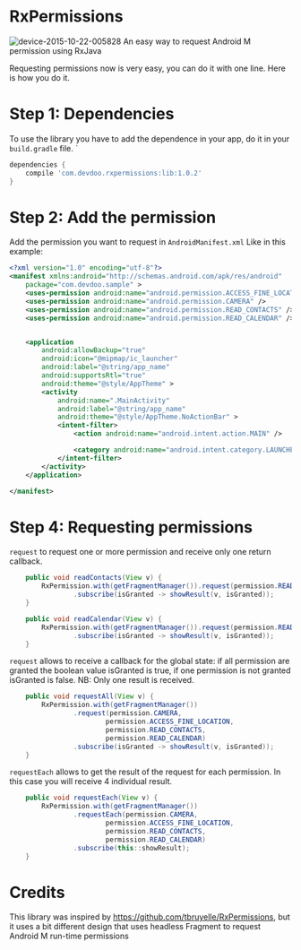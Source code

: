 # RxPermissions
![device-2015-10-22-005828](https://cloud.githubusercontent.com/assets/1311551/10652589/30502624-7858-11e5-8139-771378cea7e3.png)
An easy way to request Android M permission using RxJava

Requesting permissions now is very easy, you can do it with one line.
Here is how you do it.

# Step 1: Dependencies
To use the library you have to add the dependence in your app, do it in your `build.gradle` file.
`
```groovy
dependencies {
	compile 'com.devdoo.rxpermissions:lib:1.0.2'
}
```
# Step 2: Add the permission
Add the permission you want to request in `AndroidManifest.xml`
Like in this example:
```xml
<?xml version="1.0" encoding="utf-8"?>
<manifest xmlns:android="http://schemas.android.com/apk/res/android"
    package="com.devdoo.sample" >
    <uses-permission android:name="android.permission.ACCESS_FINE_LOCATION" />
    <uses-permission android:name="android.permission.CAMERA" />
    <uses-permission android:name="android.permission.READ_CONTACTS" />
    <uses-permission android:name="android.permission.READ_CALENDAR" />


    <application
        android:allowBackup="true"
        android:icon="@mipmap/ic_launcher"
        android:label="@string/app_name"
        android:supportsRtl="true"
        android:theme="@style/AppTheme" >
        <activity
            android:name=".MainActivity"
            android:label="@string/app_name"
            android:theme="@style/AppTheme.NoActionBar" >
            <intent-filter>
                <action android:name="android.intent.action.MAIN" />

                <category android:name="android.intent.category.LAUNCHER" />
            </intent-filter>
        </activity>
    </application>

</manifest>
```
# Step 4: Requesting permissions

`request` to request one or more permission and receive only one return callback.

```java
	public void readContacts(View v) {
		RxPermission.with(getFragmentManager()).request(permission.READ_CONTACTS)
				.subscribe(isGranted -> showResult(v, isGranted));
	}

	public void readCalendar(View v) {
		RxPermission.with(getFragmentManager()).request(permission.READ_CALENDAR)
				.subscribe(isGranted -> showResult(v, isGranted));
	}
```
`request` allows to receive a callback for the global state: if all permission are granted
the boolean value isGranted is true, if one permission is not granted isGranted is false.
NB: Only one result is received.

```java
	public void requestAll(View v) {
		RxPermission.with(getFragmentManager())
				.request(permission.CAMERA,
						permission.ACCESS_FINE_LOCATION,
						permission.READ_CONTACTS,
						permission.READ_CALENDAR)
				.subscribe(isGranted -> showResult(v, isGranted));
	}
```

`requestEach` allows to get the result of the request for each permission.
In this case you will receive 4 individual result.

```java
	public void requestEach(View v) {
		RxPermission.with(getFragmentManager())
				.requestEach(permission.CAMERA,
						permission.ACCESS_FINE_LOCATION,
						permission.READ_CONTACTS,
						permission.READ_CALENDAR)
				.subscribe(this::showResult);
	}
```

# Credits
This library was inspired by https://github.com/tbruyelle/RxPermissions, but it uses a bit different
design that uses headless Fragment to request Android M run-time permissions
